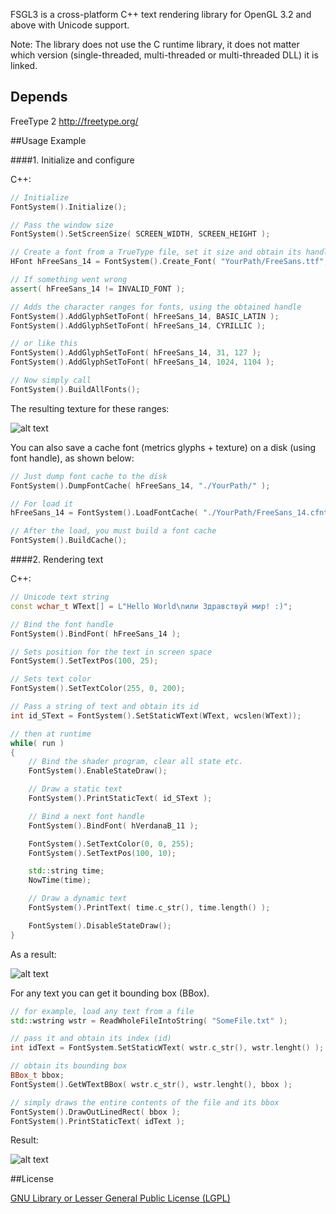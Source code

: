 ﻿FSGL3 is a cross-platform C++ text rendering library for OpenGL 3.2 and above with Unicode support.

Note: The library does not use the C runtime library, it does not matter which version (single-threaded, multi-threaded or multi-threaded DLL) it is linked.

Depends
------

FreeType 2
http://freetype.org/

##Usage Example

####1. Initialize and configure

C++:

```c++
// Initialize
FontSystem().Initialize();

// Pass the window size
FontSystem().SetScreenSize( SCREEN_WIDTH, SCREEN_HEIGHT );

// Create a font from a TrueType file, set it size and obtain its handle
HFont hFreeSans_14 = FontSystem().Create_Font( "YourPath/FreeSans.ttf", 14 );

// If something went wrong
assert( hFreeSans_14 != INVALID_FONT );

// Adds the character ranges for fonts, using the obtained handle
FontSystem().AddGlyphSetToFont( hFreeSans_14, BASIC_LATIN );
FontSystem().AddGlyphSetToFont( hFreeSans_14, CYRILLIC );

// or like this
FontSystem().AddGlyphSetToFont( hFreeSans_14, 31, 127 );
FontSystem().AddGlyphSetToFont( hFreeSans_14, 1024, 1104 );

// Now simply call
FontSystem().BuildAllFonts();
```

The resulting texture for these ranges:

![alt text](https://dl.dropbox.com/u/45284518/ShamanCode/TextRederSystem/FreeSans14.png "The font texture atlas")

You can also save a cache font (metrics glyphs + texture) on a disk (using font handle),
as shown below:

```c++
// Just dump font cache to the disk
FontSystem().DumpFontCache( hFreeSans_14, "./YourPath/" );

// For load it
hFreeSans_14 = FontSystem().LoadFontCache( "./YourPath/FreeSans_14.cfnt" );

// After the load, you must build a font cache
FontSystem().BuildCache();
```

####2. Rendering text

C++:

```c++
// Unicode text string
const wchar_t WText[] = L"Hello World\nили Здравствуй мир! :)";

// Bind the font handle
FontSystem().BindFont( hFreeSans_14 );

// Sets position for the text in screen space
FontSystem().SetTextPos(100, 25);

// Sets text color
FontSystem().SetTextColor(255, 0, 200);

// Pass a string of text and obtain its id
int id_SText = FontSystem().SetStaticWText(WText, wcslen(WText));

// then at runtime
while( run )
{
	// Bind the shader program, clear all state etc.
	FontSystem().EnableStateDraw();

	// Draw a static text
	FontSystem().PrintStaticText( id_SText );

	// Bind a next font handle
	FontSystem().BindFont( hVerdanaB_11 );

	FontSystem().SetTextColor(0, 0, 255);
	FontSystem().SetTextPos(100, 10);

	std::string time;
	NowTime(time);

	// Draw a dynamic text
	FontSystem().PrintText( time.c_str(), time.length() );

	FontSystem().DisableStateDraw();
}
```

As a result:

![alt text](https://dl.dropbox.com/u/45284518/ShamanCode/TextRederSystem/scrHelloWorld.png "Rendering text result")

For any text you can get it bounding box (BBox).

```c++
// for example, load any text from a file
std::wstring wstr = ReadWholeFileIntoString( "SomeFile.txt" );

// pass it and obtain its index (id)
int idText = FontSystem.SetStaticWText( wstr.c_str(), wstr.lenght() );

// obtain its bounding box
BBox_t bbox;
FontSystem().GetWTextBBox( wstr.c_str(), wstr.lenght(), bbox );

// simply draws the entire contents of the file and its bbox
FontSystem().DrawOutLinedRect( bbox );
FontSystem().PrintStaticText( idText );
```

Result:

![alt text](https://dl.dropbox.com/u/45284518/ShamanCode/TextRederSystem/scrMSL.png "Rendering text result")

##License

[GNU Library or Lesser General Public License (LGPL)](http://www.gnu.org/licenses/lgpl.html "License")

